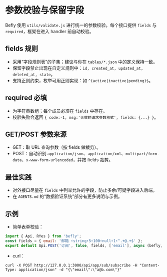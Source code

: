 # 参数校验与保留字段

Befly 使用 `utils/validate.js` 进行统一的参数校验。每个接口提供 `fields` 与 `required`，框架在进入 handler 前自动校验。

## fields 规则

-   采用“字段规则表”的子集；建议与你在 `tables/*.json` 中的定义保持一致。
-   保留字段禁止出现在自定义规则中：`id, created_at, updated_at, deleted_at, state`。
-   支持正则约束，枚举可用正则实现：如 `^(active|inactive|pending)$`。

## required 必填

-   为字符串数组；每个成员必须在 `fields` 中存在。
-   校验失败会返回 `{ code:-1, msg:'无效的请求参数格式', fields: {...} }`。

## GET/POST 参数来源

-   GET：取 URL 查询参数（按 fields 做裁剪）。
-   POST：自动识别 `application/json`、`application/xml`、`multipart/form-data`、`x-www-form-urlencoded`，并按 fields 裁剪。

## 最佳实践

-   对外接口尽量在 `fields` 中列举允许的字段，防止多余/可疑字段进入后端。
-   在 `AGENTS.md` 的“数据验证系统”部分有更多说明与示例。

## 示例

-   简单表单校验：

```js
import { Api, RYes } from 'befly';
const fields = { email: '邮箱 ⚡string⚡5⚡100⚡null⚡1⚡^.+@.+$' };
export default Api.POST('订阅', false, fields, ['email'], async (befly, ctx) => RYes('ok'));
```

-   curl：

```
curl -X POST http://127.0.0.1:3000/api/app/sub/subscribe -H "Content-Type: application/json" -d "{\"email\":\"a@b.com\"}"
```
